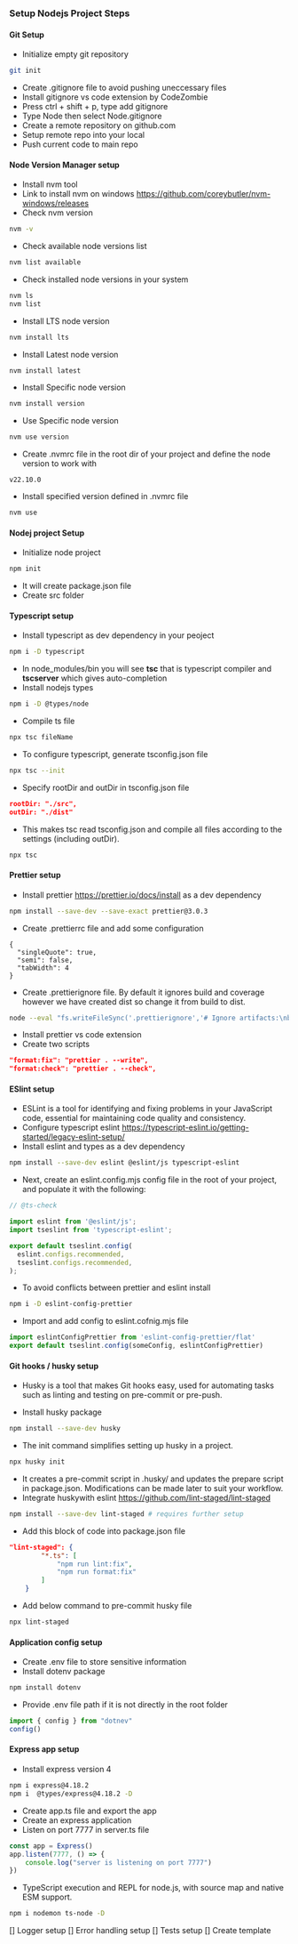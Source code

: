 ### Setup Nodejs Project Steps

#### Git Setup

-   Initialize empty git repository

```sh
git init
```

-   Create .gitignore file to avoid pushing uneccessary files
-   Install gitignore vs code extension by CodeZombie
-   Press ctrl + shift + p, type add gitignore
-   Type Node then select Node.gitignore
-   Create a remote repository on github.com
-   Setup remote repo into your local
-   Push current code to main repo

#### Node Version Manager setup

-   Install nvm tool
-   Link to install nvm on windows https://github.com/coreybutler/nvm-windows/releases
-   Check nvm version

```sh
nvm -v
```

-   Check available node versions list

```sh
nvm list available
```

-   Check installed node versions in your system

```sh
nvm ls
nvm list
```

-   Install LTS node version

```sh
nvm install lts
```

-   Install Latest node version

```sh
nvm install latest
```

-   Install Specific node version

```sh
nvm install version
```

-   Use Specific node version

```sh
nvm use version
```

-   Create .nvmrc file in the root dir of your project and define the node version to work with

```.nvmrc
v22.10.0
```

-   Install specified version defined in .nvmrc file

```sh
nvm use
```

#### Nodej project Setup

-   Initialize node project

```sh
npm init
```

-   It will create package.json file
-   Create src folder

#### Typescript setup

-   Install typescript as dev dependency in your peoject

```sh
npm i -D typescript
```

-   In node_modules/bin you will see **tsc** that is typescript compiler and **tscserver** which gives auto-completion
-   Install nodejs types

```sh
npm i -D @types/node
```

-   Compile ts file

```sh
npx tsc fileName
```

-   To configure typescript, generate tsconfig.json file

```sh
npx tsc --init
```

-   Specify rootDir and outDir in tsconfig.json file

```tsconfig.json
rootDir: "./src",
outDir: "./dist"
```

-   This makes tsc read tsconfig.json and compile all files according to the settings (including outDir).

```sh
npx tsc
```

#### Prettier setup

-   Install prettier https://prettier.io/docs/install as a dev dependency

```sh
npm install --save-dev --save-exact prettier@3.0.3
```

-   Create .prettierrc file and add some configuration

```.prettierrc
{
  "singleQuote": true,
  "semi": false,
  "tabWidth": 4
}
```

-   Create .prettierignore file. By default it ignores build and coverage however we have created dist so change it from build to dist.

```sh
node --eval "fs.writeFileSync('.prettierignore','# Ignore artifacts:\nbuild\ncoverage\n')"
```

-   Install prettier vs code extension
-   Create two scripts

```package.json
"format:fix": "prettier . --write",
"format:check": "prettier . --check",
```

#### ESlint setup

-   ESLint is a tool for identifying and fixing problems in your JavaScript code, essential for maintaining code quality and consistency.
-   Configure typescript eslint https://typescript-eslint.io/getting-started/legacy-eslint-setup/
-   Install eslint and types as a dev dependency

```sh
npm install --save-dev eslint @eslint/js typescript-eslint
```

-   Next, create an eslint.config.mjs config file in the root of your project, and populate it with the following:

```eslint.config.mjs
// @ts-check

import eslint from '@eslint/js';
import tseslint from 'typescript-eslint';

export default tseslint.config(
  eslint.configs.recommended,
  tseslint.configs.recommended,
);
```

-   To avoid conflicts between prettier and eslint install

```sh
npm i -D eslint-config-prettier
```

-   Import and add config to eslint.cofnig.mjs file

```js
import eslintConfigPrettier from 'eslint-config-prettier/flat'
export default tseslint.config(someConfig, eslintConfigPrettier)
```

#### Git hooks / husky setup

-   Husky is a tool that makes Git hooks easy, used for automating tasks such as linting and testing on pre-commit or pre-push.

-   Install husky package

```sh
npm install --save-dev husky
```

-   The init command simplifies setting up husky in a project.

```sh
npx husky init
```

-   It creates a pre-commit script in .husky/ and updates the prepare script in package.json. Modifications can be made later to suit your workflow.
-   Integrate huskywith eslint https://github.com/lint-staged/lint-staged

```sh
npm install --save-dev lint-staged # requires further setup
```

-   Add this block of code into package.json file

```json
"lint-staged": {
        "*.ts": [
            "npm run lint:fix",
            "npm run format:fix"
        ]
    }
```

-   Add below command to pre-commit husky file

```bash
npx lint-staged
```

#### Application config setup

-   Create .env file to store sensitive information
-   Install dotenv package

```sh
npm install dotenv
```
- Provide .env file path if it is not directly in the root folder
```ts
import { config } from "dotnev"
config()
```

#### Express app setup

- Install express version 4
```sh
npm i express@4.18.2 
npm i  @types/express@4.18.2 -D
```
- Create app.ts file and export the app
- Create an express application
- Listen on port 7777 in server.ts file

```ts
const app = Express()
app.listen(7777, () => {
    console.log("server is listening on port 7777")
})
```

- TypeScript execution and REPL for node.js, with source map and native ESM support.
```sh
npm i nodemon ts-node -D
```

[] Logger setup
[] Error handling setup
[] Tests setup
[] Create template
